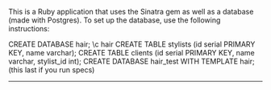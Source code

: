 This is a Ruby application that uses the Sinatra gem as well as a database
(made with Postgres). To set up the database, use the following instructions:

CREATE DATABASE hair;
\c hair
CREATE TABLE stylists (id serial PRIMARY KEY, name varchar);
CREATE TABLE clients (id serial PRIMARY KEY, name varchar, stylist_id int);
CREATE DATABASE hair_test WITH TEMPLATE hair; (this last if you run specs)

<hr></hr>
